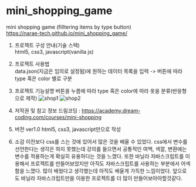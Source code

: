 # mini_shopping_game
mini shopping game (filltering items by type button)  
https://narae-tech.github.io/mini_shopping_game/  

1. 프로젝트 구성 안내(기술 스택)  
html5, css3, javascript(vanilla js)

2. 프로젝트 사용법  
data.json(지금은 임의로 설정됨)에 원하는 데이터 목록을 입력
-> 버튼에 따라 type 혹은 color 별로 구분

3. 프로젝트 기능설명
버튼을 누름에 따라 type 혹은 color에 따라 옷을 분류(반응형으로 제작)
![shop1](https://user-images.githubusercontent.com/68839829/137320493-46bc63a9-962a-431f-a5fa-ad86bc2a19b6.png)
![shop2](https://user-images.githubusercontent.com/68839829/137320498-d0773e9a-6ab2-48fc-bec9-613430a52f74.png)

4. 저작권 및 참고 정보
드림코딩 : https://academy.dream-coding.com/courses/mini-shopping

5. 버전
ver1.0 html5, css3, javascript만으로 작성

6. 소감
이전보다 css를 스는 것에 있어서 많은 것을 배울 수 있었다. css에서 변수를 선언한다는 생각은 하지 못했는데 강의를 들으면서 공통적인 여백, 색깔, 변환에는 변수를 적용하는게 확실히 유용하다는 것을 느꼈다. 또한 바닐라 자바스크립트를 이용해서 프로젝트를 만들어보았지만 아직도 자바스크립트를 사용하는 부분에서 어색함을 느꼈다. 많이 배웠다고 생각했는데 아직도 배울게 가득한 느낌이었다. 앞으로도 바닐라 자바스크립트만을 이용한 프로젝트를 더 많이 만들어보아야할것같다.


